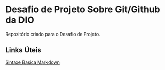 # Desafio de Projeto Sobre Git/Github da DIO
Repositório criado para o Desafio de Projeto.


## Links Úteis
[Sintaxe Basica Markdown](https://www.markdownguide.org/basic-syntax/)
